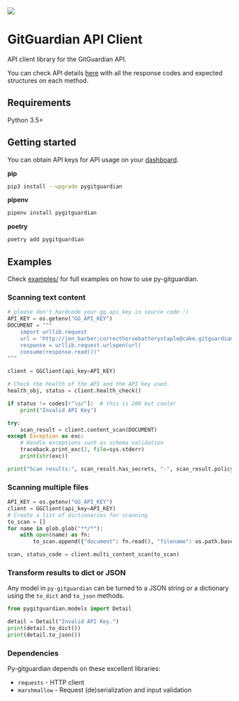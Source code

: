 <img src="https://cdn.jsdelivr.net/gh/gitguardian/py-gitguardian/doc/logo.svg">

# GitGuardian API Client

API client library for the GitGuardian API.

You can check API details [here](https://api.gitguardian.com/doc)
with all the response codes and expected structures on each method.

## Requirements

Python 3.5+

## Getting started

You can obtain API keys for API usage on your [dashboard](https://dashboard.gitguardian.com/api).

**pip**

```bash
pip3 install --upgrade pygitguardian
```

**pipenv**

```bash
pipenv install pygitguardian
```

**poetry**

```bash
poetry add pygitguardian
```

## Examples

Check [examples/](examples/) for full examples on how to use py-gitguardian.

### Scanning text content

```py
# please don't hardcode your gg_api_key in source code :) 
API_KEY = os.getenv("GG_API_KEY")
DOCUMENT = """
    import urllib.request
    url = 'http://jen_barber:correcthorsebatterystaple@cake.gitguardian.com/isreal.json'
    response = urllib.request.urlopen(url)
    consume(response.read())"
"""

client = GGClient(api_key=API_KEY)

# Check the health of the API and the API key used.
health_obj, status = client.health_check()

if status != codes[r"\o/"]:  # this is 200 but cooler
    print("Invalid API Key")

try:
    scan_result = client.content_scan(DOCUMENT)
except Exception as exc:
    # Handle exceptions such as schema validation
    traceback.print_exc(2, file=sys.stderr)
    print(str(exc))

print("Scan results:", scan_result.has_secrets, "-", scan_result.policy_break_count)
```

### Scanning multiple files

```py
API_KEY = os.getenv("GG_API_KEY")
client = GGClient(api_key=API_KEY)
# Create a list of dictionaries for scanning
to_scan = []
for name in glob.glob("**/*"):
    with open(name) as fn:
        to_scan.append({"document": fn.read(), "filename": os.path.basename(name)})

scan, status_code = client.multi_content_scan(to_scan)
```

### Transform results to dict or JSON

Any model in `py-gitguardian` can be turned to a JSON string or a dictionary using
the `to_dict` and `to_json` methods.

```py
from pygitguardian.models import Detail

detail = Detail("Invalid API Key.")
print(detail.to_dict())
print(detail.to_json())
```

### Dependencies

Py-gitguardian depends on these excellent libraries:

- `requests` - HTTP client
- `marshmallow` - Request (de)serialization and input validation
